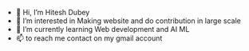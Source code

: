 - 👋 Hi, I’m Hitesh Dubey
- 👀 I’m interested in Making website and  do contribution in large scale
- 🌱 I’m currently learning Web development and AI ML
- 📫 to reach me contact  on my gmail account


<!---
UHFUEHFUHF/UHFUEHFUHF is a ✨ special ✨ repository because its `README.md` (this file) appears on your GitHub profile.
You can click the Preview link to take a look at your changes.
--->
